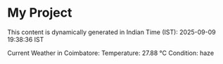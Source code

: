 # My Project

This content is dynamically generated in Indian Time (IST): 2025-09-09 19:38:36 IST


Current Weather in Coimbatore:
Temperature: 27.88 °C
Condition: haze
